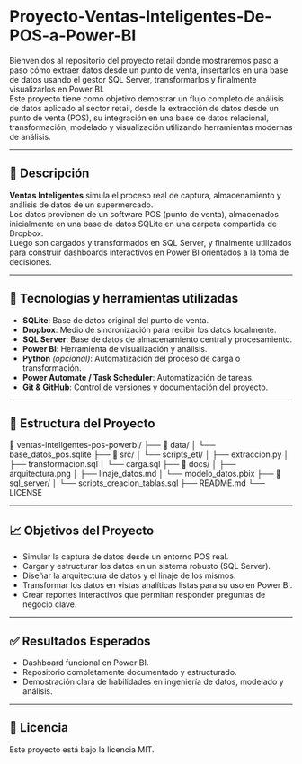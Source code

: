 # Proyecto-Ventas-Inteligentes-De-POS-a-Power-BI

Bienvenidos al repositorio del proyecto retail donde mostraremos paso a paso cómo extraer datos desde un punto de venta, insertarlos en una base de datos usando el gestor SQL Server, transformarlos y finalmente visualizarlos en Power BI.  
Este proyecto tiene como objetivo demostrar un flujo completo de análisis de datos aplicado al sector retail, desde la extracción de datos desde un punto de venta (POS), su integración en una base de datos relacional, transformación, modelado y visualización utilizando herramientas modernas de análisis.

---

## 🛒 Descripción

**Ventas Inteligentes** simula el proceso real de captura, almacenamiento y análisis de datos de un supermercado.  
Los datos provienen de un software POS (punto de venta), almacenados inicialmente en una base de datos SQLite en una carpeta compartida de Dropbox.  
Luego son cargados y transformados en SQL Server, y finalmente utilizados para construir dashboards interactivos en Power BI orientados a la toma de decisiones.

---

## 🔧 Tecnologías y herramientas utilizadas

- **SQLite**: Base de datos original del punto de venta.  
- **Dropbox**: Medio de sincronización para recibir los datos localmente.  
- **SQL Server**: Base de datos de almacenamiento central y procesamiento.  
- **Power BI**: Herramienta de visualización y análisis.  
- **Python** *(opcional)*: Automatización del proceso de carga o transformación.  
- **Power Automate / Task Scheduler**: Automatización de tareas.  
- **Git & GitHub**: Control de versiones y documentación del proyecto.

---

## 🧩 Estructura del Proyecto

📁 ventas-inteligentes-pos-powerbi/
├── 📁 data/
│ └── base_datos_pos.sqlite
├── 📁 src/
│ └── scripts_etl/
│ ├── extraccion.py
│ ├── transformacion.sql
│ └── carga.sql
├── 📁 docs/
│ ├── arquitectura.png
│ ├── linaje_datos.md
│ └── modelo_datos.pbix
├── 📁 sql_server/
│ └── scripts_creacion_tablas.sql
├── README.md
└── LICENSE

---

## 📈 Objetivos del Proyecto

- Simular la captura de datos desde un entorno POS real.  
- Cargar y estructurar los datos en un sistema robusto (SQL Server).  
- Diseñar la arquitectura de datos y el linaje de los mismos.  
- Transformar los datos en vistas analíticas listas para su uso en Power BI.  
- Crear reportes interactivos que permitan responder preguntas de negocio clave.

---

## ✅ Resultados Esperados

- Dashboard funcional en Power BI.  
- Repositorio completamente documentado y estructurado.  
- Demostración clara de habilidades en ingeniería de datos, modelado y análisis.

---

## 📄 Licencia

Este proyecto está bajo la licencia MIT.
